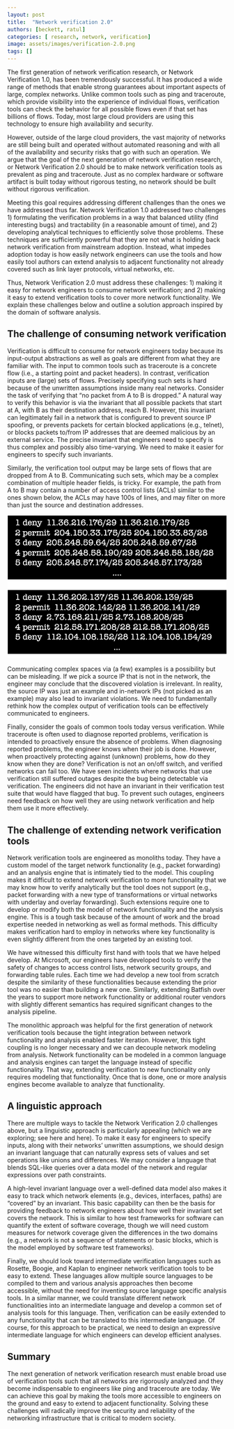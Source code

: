 ```yaml
---
layout: post
title:  "Network verification 2.0"
authors: [beckett, ratul]
categories: [ research, network, verification]
image: assets/images/verification-2.0.png
tags: []
---
```


The first generation of network verification research, or Network Verification 1.0, has been tremendously successful. It has produced a wide range of methods that enable strong guarantees about important aspects of large, complex networks. Unlike common tools such as ping and traceroute, which provide visibility into the experience of individual flows, verification tools can check the behavior for all possible flows even if that set has billions of flows. Today, most large cloud providers are using this technology to ensure high availability and security. 

However, outside of the large cloud providers, the vast majority of networks are still being built and operated without automated reasoning and with all of the availability and security risks that go with such an operation. We argue that the goal of the next generation of network verification research, or Network Verification 2.0 should be to make network verification tools as prevalent as ping and traceroute. Just as no complex hardware or software artifact is built today without rigorous testing, no network should be built without rigorous verification. 

Meeting this goal requires addressing different challenges than the ones we have addressed thus far. Network Verification 1.0 addressed two challenges 1) formulating the verification problems in a way that balanced utility (find interesting bugs) and tractability (in a reasonable amount of time), and 2) developing analytical techniques to efficiently solve those problems. These techniques are sufficiently powerful that they are not what is  holding back network verification from mainstream adoption. Instead, what impedes adoption today is how easily network engineers can use the tools and how easily tool authors can extend analysis to adjacent functionality not already covered such as link layer protocols, virtual networks, etc. 

Thus, Network Verification 2.0 must address these challenges: 1) making it easy for network engineers to consume network verification; and 2) making it easy to extend verification tools to cover more network functionality. We explain these challenges below and outline a solution approach inspired by the domain of software analysis.


## The challenge of consuming network verification 

Verification is difficult to consume for network engineers today because its input-output abstractions as well as goals are different from what they are familiar with. The input to common tools such as traceroute is a concrete flow (i.e., a starting point and packet headers). In contrast, verification inputs are (large) sets of flows. Precisely specifying such sets is hard because of the unwritten assumptions inside many real networks. Consider the task of verifying that “no packet from A to B is dropped.” A natural way to verify this behavior is via the invariant that all possible packets that start at A, with B as their destination address, reach B. However, this invariant can legitimately fail in a network that is configured to prevent source IP spoofing, or prevents packets for certain blocked applications (e.g., telnet), or blocks packets to/from IP addresses that are deemed malicious by an external service. The precise invariant that engineers need to specify is thus complex and possibly also time-varying. We need to make it easier for engineers to specify such invariants. 

Similarly, the verification tool output may be large sets of flows that are dropped from A to B. Communicating such sets, which may be a complex combination of multiple header fields, is tricky. For example, the path from A to B may contain a number of access control lists (ACLs) similar to the ones shown below, the ACLs may have 100s of lines, and may filter on more than just the source and destination addresses.

![](/assets/images/verification-2.0-acls.png)

Communicating complex spaces via (a few) examples is a possibility but can be misleading. If we pick a source IP that is not in the network, the engineer may conclude that the discovered violation is irrelevant. In reality, the source IP was just an example and in-network IPs (not picked as an example) may also lead to invariant violations. We need to fundamentally rethink how the complex output of verification tools can be effectively communicated to engineers. 

Finally, consider the goals of common tools today versus verification. While traceroute is often used to diagnose reported problems, verification is intended to proactively ensure the absence of problems. When diagnosing reported problems, the engineer knows when their job is done. However, when proactively protecting against (unknown) problems, how do they know when they are done?  Verification is not an on/off switch, and verified networks can fail too. We have seen incidents where networks that use verification still suffered outages despite the bug being detectable via verification. The engineers did not have an invariant in their verification test suite that would have flagged that bug. To prevent such outages, engineers need feedback on how well they are using network verification and help them use it more effectively. 

## The challenge of extending network verification tools

Network verification tools are engineered as monoliths today. They have a custom model of the target network functionality (e.g., packet forwarding) and an analysis engine that is intimately tied to the model. This coupling makes it difficult to extend network verification to more functionality that we may know how to verify analytically but the tool does not support (e.g., packet forwarding with a new type of transformations or virtual networks with underlay and overlay forwarding). Such extensions require one to develop or modify both the model of network functionality and the analysis engine. This is a tough task because of the amount of work and the broad expertise needed in networking as well as formal methods. This difficulty makes verification hard to employ in networks where key functionality is even slightly different from the ones targeted by an existing tool. 

We have witnessed this difficulty first hand with tools that we have helped develop. At Microsoft, our engineers have developed tools to verify the safety of changes to access control lists, network security groups, and forwarding table rules. Each time we had develop a new tool from scratch despite the similarity of these functionalities because extending the prior tool was no easier than building a new one. Similarly, extending Batfish over the years to support more network functionality or additional router vendors with slightly different semantics has required significant changes to the analysis pipeline. 

The monolithic approach was helpful for the first generation of network verification tools because the tight integration between network functionality and analysis enabled faster iteration. However, this tight coupling is no longer necessary and we can decouple network modeling from analysis. Network functionality can be modeled in a common language and analysis engines can target the language instead of specific functionality. That way, extending verification to new functionality only requires modeling that functionality. Once that is done, one or more analysis engines become available to analyze that functionality.

## A linguistic approach

There are multiple ways to tackle the Network Verification 2.0 challenges above, but a linguistic approach is particularly appealing (which we are exploring; see here and here). To make it easy for engineers to specify inputs, along with their networks’ unwritten assumptions, we should design an invariant language that can naturally express sets of values and set operations like unions and differences. We may consider a language that blends SQL-like queries over a data model of the network and regular expressions over path constraints. 

A high-level invariant language over a well-defined data model also makes it easy to track which network elements (e.g., devices, interfaces, paths) are “covered” by an invariant. This basic capability can then be the basis for providing feedback to network engineers about how well their invariant set covers the network. This is similar to how test frameworks for software can quantify the extent of software coverage, though we will need custom measures for network coverage given the differences in the two domains (e.g., a network is not a sequence of statements or basic blocks, which is the model employed by software test frameworks). 

Finally, we should look toward intermediate verification languages such as Rosette, Boogie, and Kaplan to engineer network verification tools to be easy to extend. These languages allow multiple source languages to be compiled to them and various analysis approaches then become accessible, without the need for inventing source language specific analysis tools. In a similar manner, we could translate different network functionalities into an intermediate language and develop a common set of analysis tools for this language. Then, verification can be easily extended to any functionality that can be translated to this intermediate language. Of course, for this approach to be practical, we need to design an expressive intermediate language for which engineers can develop efficient analyses.

## Summary

The next generation of network verification research must enable broad use of verification tools such that all networks are rigorously analyzed and they become indispensable to engineers like ping and traceroute are today.  We can achieve this goal by making the tools more accessible to engineers on the ground and easy to extend to adjacent functionality.  Solving these challenges will radically improve the security and reliability of the networking infrastructure that is critical to modern society.   